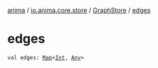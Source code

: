 [anima](../../index.md) / [io.anima.core.store](../index.md) / [GraphStore](index.md) / [edges](./edges.md)

# edges

`val edges: `[`Map`](https://kotlinlang.org/api/latest/jvm/stdlib/kotlin.collections/-map/index.html)`<`[`Int`](https://kotlinlang.org/api/latest/jvm/stdlib/kotlin/-int/index.html)`, `[`Any`](https://kotlinlang.org/api/latest/jvm/stdlib/kotlin/-any/index.html)`>`